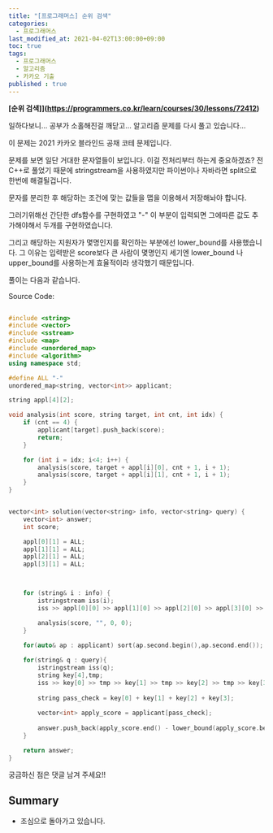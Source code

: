 ```yaml
---
title: "[프로그래머스] 순위 검색"
categories: 
  - 프로그래머스
last_modified_at: 2021-04-02T13:00:00+09:00
toc: true
tags: 
  - 프로그래머스
  - 알고리즘
  - 카카오 기출
published : true
---
```



**[순위 검색]](https://programmers.co.kr/learn/courses/30/lessons/72412)**

일하다보니... 공부가 소홀해진걸 깨닫고... 알고리즘 문제를 다시 풀고 있습니다... 

이 문제는 2021 카카오 블라인드 공채 코테 문제입니다. 

문제를 보면 일단 거대한 문자열들이 보입니다. 이걸 전처리부터 하는게 중요하겠죠? 전 C++로 풀었기 때문에 stringstream을 사용하였지만 파이썬이나 자바라면 split으로 한번에 해결될겁니다.

문자를 분리한 후 해당하는 조건에 맞는 값들을 맵을 이용해서 저장해놔야 합니다. 

그러기위해선 간단한 dfs함수를 구현하였고 "-" 이 부분이 입력되면 그에따른 값도 추가해야해서 두개를 구현하였습니다. 

그리고 해당하는 지원자가 몇명인지를 확인하는 부분에선 lower_bound를 사용했습니다. 그 이유는 입력받은 score보다 큰 사람이 몇명인지 세기엔 lower_bound 나 upper_bound를 사용하는게 효율적이라 생각했기 때문입니다. 
 

풀이는 다음과 같습니다. 

Source Code:
```cpp

#include <string>
#include <vector>
#include <sstream>
#include <map>
#include <unordered_map>
#include <algorithm>
using namespace std;

#define ALL "-"
unordered_map<string, vector<int>> applicant;

string appl[4][2];

void analysis(int score, string target, int cnt, int idx) {
	if (cnt == 4) {
		applicant[target].push_back(score);
		return;
	}

	for (int i = idx; i<4; i++) {
		analysis(score, target + appl[i][0], cnt + 1, i + 1);
		analysis(score, target + appl[i][1], cnt + 1, i + 1);
	}
}


vector<int> solution(vector<string> info, vector<string> query) {
	vector<int> answer;
	int score;

	appl[0][1] = ALL;
	appl[1][1] = ALL;
	appl[2][1] = ALL;
	appl[3][1] = ALL;



	for (string& i : info) {
		istringstream iss(i);
		iss >> appl[0][0] >> appl[1][0] >> appl[2][0] >> appl[3][0] >> score;

		analysis(score, "", 0, 0);
	}

    for(auto& ap : applicant) sort(ap.second.begin(),ap.second.end());
    
    for(string& q : query){
        istringstream iss(q);
        string key[4],tmp;
        iss >> key[0] >> tmp >> key[1] >> tmp >> key[2] >> tmp >> key[3] >> score;
        
        string pass_check = key[0] + key[1] + key[2] + key[3];
        
        vector<int> apply_score = applicant[pass_check];
        
        answer.push_back(apply_score.end() - lower_bound(apply_score.begin(),apply_score.end(),score));
    }

	return answer;
}


```

궁금하신 점은 댓글 남겨 주세요!! 

## Summary 
- 조심으로 돌아가고 있습니다. 